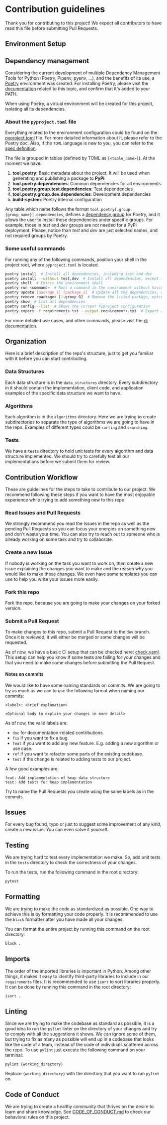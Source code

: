 # Contribution guidelines

Thank you for contributing to this project! We expect all contributors to have read this file before submitting Pull Requests.

## Environment Setup

## Dependency management

Considering the current development of multiple Dependency Management Tools for Python (Poetry, Pipenv, pyenv, ...), and the benefits of its use, a [Poetry](https://python-poetry.org/docs/basic-usage/) environment was created. For installing Poetry, please visit the [documentation](https://python-poetry.org/docs/#installation) related to this topic, and confirm that it's added to your PATH.

When using Poetry, a virtual environment will be created for this project, isolating all its dependencies.

### About the `pyproject.toml` file

Everything related to the environment configuration could be found on the [pyproject.toml](./pyproject.toml) file. For more detailed information about it, please refer to the Poetry doc. Also, if the `TOML` language is new to you, you can refer to the [spec definition](https://toml.io/en/).

The file is grouped in tables (defined by TOML as `[<table_name>]`). At the moment we have:

1. **tool.poetry**: Basic metadata about the project. It will be used when generating and publishing a package to **PyPi**
2. **tool.poetry.dependencies**: Common dependencies for all environments
3. **tool.poetry.group.test.dependencies**: Test dependencies
4. **tool.poetry.group.dev.dependencies**: Development dependencies
5. **build-system**: Poetry internal configuration

Any table which name follows the format `tool.poetry[.group.{group_name}].dependencies`, defines a [dependency group](https://python-poetry.org/docs/managing-dependencies/#dependency-groups) for Poetry, and it allows the user to install those dependencies under specific groups. For example, those in _test_ and _dev_ groups are not needed for a PyPi deployment. Please, notice than _test_ and _dev_ are just selected names, and not required groups by Poetry.

### Some useful commands

For running any of the following commands, position your shell in the project root, where `pyproject.toml` is located.

```bash
poetry install  # Install all dependencies, including test and dev
poetry install --without test,dev  # Install all dependencies, except those in groups test and dev
poetry shell  # Enters the environment shell
poetry run <command>  # Runs a command in the environment without having to open the shell. For example `poetry run pytest`
poetry update [package_1] [package_2]  # Update all the dependencies, or those specified to the latest compatible version
poetry remove <package> [--group G]  # Remove the listed package, optionally from a specific group
poetry show  # List all dependencies
poetry config --list  # Shows the current Pyproject configuration
poetry export -f requirements.txt --output requirements.txt  # Export all dependencies to requirements.txt file
```

For more detailed use cases, and other commands, please visit the [cli documentation](https://python-poetry.org/docs/cli/).

## Organization

Here is a brief description of the repo's structure, just to get you familiar with it before you can start contributing.

### Data Structures

Each data structure is in the `data_structures` directory. Every subdirectory in it should contain the implementation, client code, and application examples of the specific data structure we want to have.

### Algorithms

Each algorithm is in the `algorithms` directory. Here we are trying to create subdirectories to separate the type of algorithms we are going to have in the repo. Examples of different types could be `sorting` and `searching`.

### Tests

We have a `tests` directory to hold unit tests for every algorithm and data structure implemented. We should try to carefully test all our implementations before we submit them for review.

## Contribution Workflow

These are guidelines for the steps to take to contribute to our project. We recommend following these steps if you want to have the most enjoyable experience while trying to add something new to this repo.

### Read Issues and Pull Requests

We strongly recommend you read the Issues in the repo as well as the pending Pull Requests so you can focus your energies on something new and don't waste your time. You can also try to reach out to someone who is already working on some task and try to collaborate.

### Create a new Issue

If nobody is working on the task you want to work on, then create a new issue explaining the changes you want to make and the reason why you would like to make these changes. We even have some templates you can use to help you write your issues more easily.

### Fork this repo

Fork the repo, because you are going to make your changes on your forked version.

### Submit a Pull Request

To make changes to this repo, submit a Pull Request to the `dev` branch. Once it is reviewed, it will either be merged or some changes will be requested.

As of now, we have a basic CI setup that can be checked here: [check.yaml](./.github/workflows/check.yaml). This setup can help you know if some tests are failing for your changes and that you need to make some changes before submitting the Pull Request.

#### Notes on commits

We would like to have some naming standards on commits. We are going to try as much as we can to use the following format when naming our commits:

```plain
<label>: <brief explanation>

<Optional body to explain your changes in more detail>
```

As of now, the valid labels are:

- `doc` for documentation-related contributions.
- `fix` if you want to fix a bug.
- `feat` if you want to add any new feature. E.g. adding a new algorithm or use case.
- `ref` if you want to refactor some parts of the existing codebase.
- `test` if the change is related to adding tests to our project.

A few good examples are:

```plain
feat: Add implementation of heap data structure
test: Add tests for heap implementation
```

Try to name the Pull Requests you create using the same labels as in the commits.

## Issues

For every bug found, typo or just to suggest some improvement of any kind, create a new issue. You can even solve it yourself.

## Testing

We are trying hard to test every implementation we make. So, add unit tests in the `tests` directory to check the correctness of your changes.

To run the tests, run the following command in the root directory:

```bash
pytest
```

## Formatting

We are trying to make the code as standardized as possible. One way to achieve this is by formatting your code properly. It is recommended to use the `black` formatter after you have made all your changes.

You can format the entire project by running this command on the root directory:

```bash
black .
```

## Imports

The order of the imported libraries is important in Python. Among other things, it makes it easy to identify third-party libraries to include in our `requirements` files. It is recommended to use `isort` to sort libraries properly. It can be done by running this command in the root directory:

```bash
isort .
```

## Linting

Since we are trying to make the codebase as standard as possible, it is a good idea to run the `pylint` linter on the directory of your changes and try to comply with all the suggestions it shows. We can ignore some of them, but trying to fix as many as possible will end up in a codebase that looks like the code of a team, instead of the code of individuals scattered across the repo. To use `pylint` just execute the following command on your terminal:

```shell
pylint {working_directory}
```

Replace `{working_directory}` with the directory that you want to run `pylint` on.

## Code of Conduct

We are trying to create a healthy community that thrives on the desire to learn and share knowledge. See [CODE_OF_CONDUCT.md](./CODE_OF_CONDUCT.md) to check our behavioral rules on this project.
